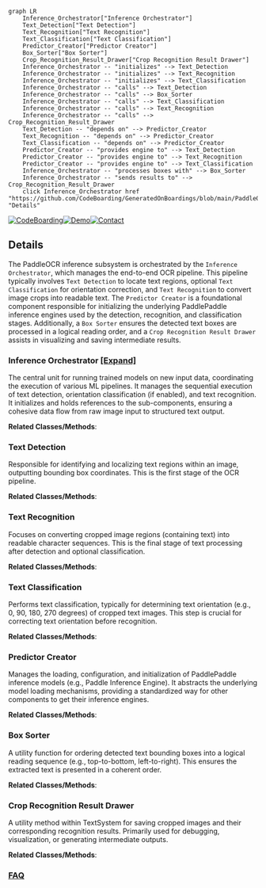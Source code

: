 ```mermaid
graph LR
    Inference_Orchestrator["Inference Orchestrator"]
    Text_Detection["Text Detection"]
    Text_Recognition["Text Recognition"]
    Text_Classification["Text Classification"]
    Predictor_Creator["Predictor Creator"]
    Box_Sorter["Box Sorter"]
    Crop_Recognition_Result_Drawer["Crop Recognition Result Drawer"]
    Inference_Orchestrator -- "initializes" --> Text_Detection
    Inference_Orchestrator -- "initializes" --> Text_Recognition
    Inference_Orchestrator -- "initializes" --> Text_Classification
    Inference_Orchestrator -- "calls" --> Text_Detection
    Inference_Orchestrator -- "calls" --> Box_Sorter
    Inference_Orchestrator -- "calls" --> Text_Classification
    Inference_Orchestrator -- "calls" --> Text_Recognition
    Inference_Orchestrator -- "calls" --> Crop_Recognition_Result_Drawer
    Text_Detection -- "depends on" --> Predictor_Creator
    Text_Recognition -- "depends on" --> Predictor_Creator
    Text_Classification -- "depends on" --> Predictor_Creator
    Predictor_Creator -- "provides engine to" --> Text_Detection
    Predictor_Creator -- "provides engine to" --> Text_Recognition
    Predictor_Creator -- "provides engine to" --> Text_Classification
    Inference_Orchestrator -- "processes boxes with" --> Box_Sorter
    Inference_Orchestrator -- "sends results to" --> Crop_Recognition_Result_Drawer
    click Inference_Orchestrator href "https://github.com/CodeBoarding/GeneratedOnBoardings/blob/main/PaddleOCR/Inference_Orchestrator.md" "Details"
```

[![CodeBoarding](https://img.shields.io/badge/Generated%20by-CodeBoarding-9cf?style=flat-square)](https://github.com/CodeBoarding/CodeBoarding)[![Demo](https://img.shields.io/badge/Try%20our-Demo-blue?style=flat-square)](https://www.codeboarding.org/demo)[![Contact](https://img.shields.io/badge/Contact%20us%20-%20contact@codeboarding.org-lightgrey?style=flat-square)](mailto:contact@codeboarding.org)

## Details

The PaddleOCR inference subsystem is orchestrated by the `Inference Orchestrator`, which manages the end-to-end OCR pipeline. This pipeline typically involves `Text Detection` to locate text regions, optional `Text Classification` for orientation correction, and `Text Recognition` to convert image crops into readable text. The `Predictor Creator` is a foundational component responsible for initializing the underlying PaddlePaddle inference engines used by the detection, recognition, and classification stages. Additionally, a `Box Sorter` ensures the detected text boxes are processed in a logical reading order, and a `Crop Recognition Result Drawer` assists in visualizing and saving intermediate results.

### Inference Orchestrator [[Expand]](./Inference_Orchestrator.md)
The central unit for running trained models on new input data, coordinating the execution of various ML pipelines. It manages the sequential execution of text detection, orientation classification (if enabled), and text recognition. It initializes and holds references to the sub-components, ensuring a cohesive data flow from raw image input to structured text output.


**Related Classes/Methods**:



### Text Detection
Responsible for identifying and localizing text regions within an image, outputting bounding box coordinates. This is the first stage of the OCR pipeline.


**Related Classes/Methods**:



### Text Recognition
Focuses on converting cropped image regions (containing text) into readable character sequences. This is the final stage of text processing after detection and optional classification.


**Related Classes/Methods**:



### Text Classification
Performs text classification, typically for determining text orientation (e.g., 0, 90, 180, 270 degrees) of cropped text images. This step is crucial for correcting text orientation before recognition.


**Related Classes/Methods**:



### Predictor Creator
Manages the loading, configuration, and initialization of PaddlePaddle inference models (e.g., Paddle Inference Engine). It abstracts the underlying model loading mechanisms, providing a standardized way for other components to get their inference engines.


**Related Classes/Methods**:



### Box Sorter
A utility function for ordering detected text bounding boxes into a logical reading sequence (e.g., top-to-bottom, left-to-right). This ensures the extracted text is presented in a coherent order.


**Related Classes/Methods**:



### Crop Recognition Result Drawer
A utility method within TextSystem for saving cropped images and their corresponding recognition results. Primarily used for debugging, visualization, or generating intermediate outputs.


**Related Classes/Methods**:





### [FAQ](https://github.com/CodeBoarding/GeneratedOnBoardings/tree/main?tab=readme-ov-file#faq)